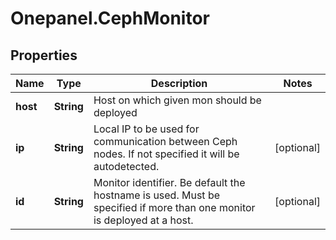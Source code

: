 # Onepanel.CephMonitor

## Properties
Name | Type | Description | Notes
------------ | ------------- | ------------- | -------------
**host** | **String** | Host on which given mon should be deployed | 
**ip** | **String** | Local IP to be used for communication between Ceph nodes. If not specified it will be autodetected. | [optional] 
**id** | **String** | Monitor identifier. Be default the hostname is used. Must be specified if more than one monitor is deployed at a host. | [optional] 


